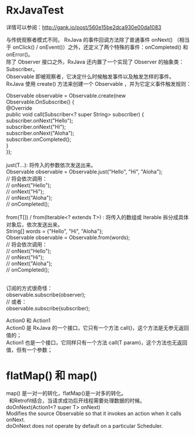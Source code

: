 # RxJavaTest
详情可以参阅：http://gank.io/post/560e15be2dca930e00da1083</br>

与传统观察者模式不同， RxJava 的事件回调方法除了普通事件 onNext() （相当于 onClick() / onEvent()）之外，还定义了两个特殊的事件：onCompleted() 和 onError()。</br>
除了 Observer 接口之外，RxJava 还内置了一个实现了 Observer 的抽象类：Subscriber。</br>
Observable 即被观察者，它决定什么时候触发事件以及触发怎样的事件。 RxJava 使用 create() 方法来创建一个 Observable ，并为它定义事件触发规则：</br>

Observable observable = Observable.create(new Observable.OnSubscribe<String>() {</br>
    @Override</br>
    public void call(Subscriber<? super String> subscriber) {</br>
        subscriber.onNext("Hello");</br>
        subscriber.onNext("Hi");</br>
        subscriber.onNext("Aloha");</br>
        subscriber.onCompleted();</br>
    }</br>
});</br></br>
just(T...): 将传入的参数依次发送出来。</br>
Observable observable = Observable.just("Hello", "Hi", "Aloha");</br>
// 将会依次调用：</br>
// onNext("Hello");</br>
// onNext("Hi");</br>
// onNext("Aloha");</br>
// onCompleted();</br></br>
from(T[]) / from(Iterable<? extends T>) : 将传入的数组或 Iterable 拆分成具体对象后，依次发送出来。</br>
String[] words = {"Hello", "Hi", "Aloha"};</br>
Observable observable = Observable.from(words);</br>
// 将会依次调用：</br>
// onNext("Hello");</br>
// onNext("Hi");</br>
// onNext("Aloha");</br>
// onCompleted();</br></br>

订阅的方式很奇怪：</br>
observable.subscribe(observer);</br>
// 或者：</br>
observable.subscribe(subscriber);</br>

Action0 和 Action1</br>
Action0 是 RxJava 的一个接口，它只有一个方法 call()，这个方法是无参无返回值的；</br>
Action1 也是一个接口，它同样只有一个方法 call(T param)，这个方法也无返回值，但有一个参数；</br>

# flatMap() 和 map()
map() 是一对一的转化，flatMap()是一对多的转化。</br>
  
和Retrofit结合，当请求成功后开线程需要处理数据的时候。</br>
doOnNext(Action1<? super T> onNext)</br>
Modifies the source Observable so that it invokes an action when it calls onNext.</br>
doOnNext does not operate by default on a particular Scheduler.</br>


